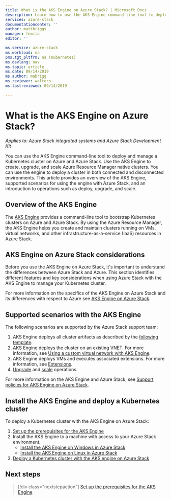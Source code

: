 ```yaml
---
title: What is the AKS Engine on Azure Stack? | Microsoft Docs
description: Learn how to use the AKS Engine command-line tool to deploy and manage a Kubernetes cluster on Azure and Azure Stack. 
services: azure-stack
documentationcenter: ''
author: mattbriggs
manager: femila
editor: ''

ms.service: azure-stack
ms.workload: na
pms.tgt_pltfrm: na (Kubernetes)
ms.devlang: nav
ms.topic: article
ms.date: 09/14/2019
ms.author: mabrigg
ms.reviewer: waltero
ms.lastreviewed: 09/14/2019

---
```


# What is the AKS Engine on Azure Stack?

*Applies to: Azure Stack integrated systems and Azure Stack Development Kit*

You can use the AKS Engine command-line tool to deploy and manage a Kubernetes cluster on Azure and Azure Stack. Use the AKS Engine to create, upgrade, and scale Azure Resource Manager native clusters. You can use the engine to deploy a cluster in both connected and disconnected environments. This article provides an overview of the AKS Engine, supported scenarios for using the engine with Azure Stack, and an introduction to operations such as deploy, upgrade, and scale.

## Overview of the AKS Engine

The [AKS Engine](https://github.com/Azure/aks-engine) provides a command-line tool to bootstrap Kubernetes clusters on Azure and Azure Stack. By using the Azure Resource Manager, the AKS Engine helps you create and maintain clusters running on VMs, virtual networks, and other infrastructure-as-a-service (IaaS) resources in Azure Stack.

## AKS Engine on Azure Stack considerations

Before you use the AKS Engine on Azure Stack, it's important to understand the differences between Azure Stack and Azure. This section identifies different features and key considerations when using Azure Stack with the AKS Engine to manage your Kubernetes cluster.

For more information on the specifics of the AKS Engine on Azure Stack and its differences with respect to Azure see [AKS Engine on Azure Stack](https://github.com/Azure/aks-engine/blob/master/docs/topics/azure-stack.md).

## Supported scenarios with the AKS Engine

The following scenarios are supported by the Azure Stack support team:

1.  AKS Engine deploys all cluster artifacts as described by the [following template](https://github.com/Azure/aks-engine/tree/master/examples/azure-stack).
2.  AKS Engine deploys the cluster on an existing VNET. For more information, see [Using a custom virtual network with AKS Engine](https://github.com/Azure/aks-engine/blob/master/docs/tutorials/custom-vnet.md).
3.  AKS Engine deploys VMs and executes associated extensions. For more information, see [Extensions](https://github.com/Azure/aks-engine/blob/master/docs/topics/extensions.md).
4.  [Upgrade](azure-stack-kubernetes-aks-engine-upgrade.md) and [scale](azure-stack-kubernetes-aks-engine-scale.md) operations.

For more information on the AKS Engine and Azure Stack, see [Support policies for AKS Engine on Azure Stack](azure-stack-kubernetes-ask-engine-support.md).

## Install the AKS Engine and deploy a Kubernetes cluster

To deploy a Kubernetes cluster with the AKS Engine on Azure Stack:

1. [Set up the prerequisites for the AKS Engine](azure-stack-kubernetes-aks-engine-set-up.md)
2. Install the AKS Engine to a machine with access to your Azure Stack environment.
     - [Install the AKS Engine on Windows in Azure Stack](azure-stack-kubernetes-aks-engine-deploy-windows.md)
     - [Install the AKS Engine on Linux in Azure Stack](azure-stack-kubernetes-aks-engine-deploy-linux.md)
3. [Deploy a Kubernetes cluster with the AKS engine on Azure Stack](azure-stack-kubernetes-aks-engine-deploy-cluster.md)

## Next steps

> [!div class="nextstepaction"]
> [Set up the prerequisites for the AKS Engine](azure-stack-kubernetes-aks-engine-set-up.md)